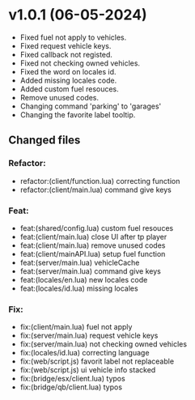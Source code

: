 # v1.0.1 (06-05-2024)
- Fixed fuel not apply to vehicles.
- Fixed request vehicle keys.
- Fixed callback not registed.
- Fixed not checking owned vehicles.
- Fixed the word on locales id.
- Added missing locales code.
- Added custom fuel resouces.
- Remove unused codes.
- Changing command 'parking' to 'garages'
- Changing the favorite label tooltip.

## Changed files
### Refactor:
- refactor:(client/function.lua) correcting function
- refactor:(client/main.lua) command give keys

### Feat:
- feat:(shared/config.lua) custom fuel resouces
- feat:(client/main.lua) close UI after tp player
- feat:(client/main.lua) remove unused codes
- feat:(client/mainAPI.lua) setup fuel function
- feat:(server/main.lua) vehicleCache
- feat:(server/main.lua) command give keys
- feat:(locales/en.lua) new locales code
- feat:(locales/id.lua) missing locales

### Fix:
- fix:(client/main.lua) fuel not apply
- fix:(server/main.lua) request vehicle keys
- fix:(server/main.lua) not checking owned vehicles
- fix:(locales/id.lua) correcting language
- fix:(web/script.js) favorit label not replaceable
- fix:(web/script.js) ui vehicle info stacked
- fix:(bridge/esx/client.lua) typos
- fix:(bridge/qb/client.lua) typos